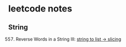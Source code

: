 # leetcode notes

## String

557. Reverse Words in a String III: [string to list -> slicing](http://stackoverflow.com/questions/509211/explanation-of-slice-notation)


